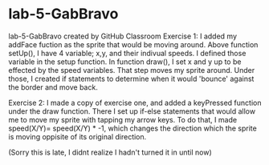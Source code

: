 # lab-5-GabBravo
lab-5-GabBravo created by GitHub Classroom
Exercise 1: I added my addFace fuction as the sprite that would be moving around. Above function setUp(), I have 4 variable; x,y, and their indivual speeds.
I defined those variable in the setup function. In function draw(), I set x and y up to be effected by the speed variables. That step moves my sprite around.
Under those, I created if statements to determine when it would 'bounce' against the border and move back.

Exercise 2: I made a copy of exercise one, and added a keyPressed function under the draw function. There I set up if-else statements that would allow me to 
move my sprite with tapping my arrow keys. To do that, I made speed(X/Y)= speed(X/Y) * -1, which changes the direction which the sprite is moving oppisite 
of its original direction.

(Sorry this is late, I didnt realize I hadn't turned it in until now)
